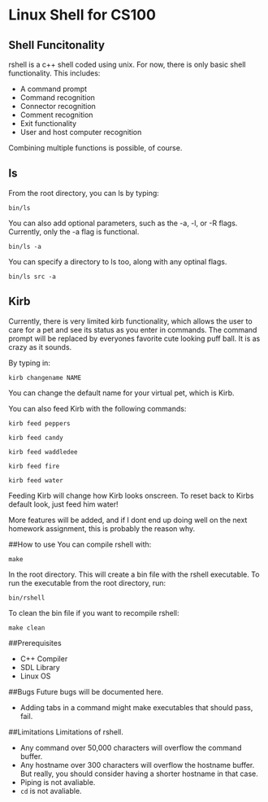 # Linux Shell for CS100
## Shell Funcitonality

rshell is a c++ shell coded using unix. For now, there is only basic shell functionality. This includes:

* A command prompt
* Command recognition
* Connector recognition
* Comment recognition
* Exit functionality
* User and host computer recognition

Combining multiple functions is possible, of course.

## ls
From the root directory, you can ls by typing:

``bin/ls``

You can also add optional parameters, such as the -a, -l, or -R flags. Currently, only the -a flag is functional.

``bin/ls -a``

You can specify a directory to ls too, along with any optinal flags.

``bin/ls src -a``

## Kirb
Currently, there is very limited kirb functionality, which allows the user to care for a pet and see its status as you enter in commands. The command prompt will be replaced by everyones favorite cute looking puff ball.
It is as crazy as it sounds.

By typing in:

``kirb changename NAME``

You can change the default name for your virtual pet, which is Kirb.

You can also feed Kirb with the following commands:

``kirb feed peppers``

``kirb feed candy``

``kirb feed waddledee``

``kirb feed fire``

``kirb feed water``

Feeding Kirb will change how Kirb looks onscreen. To reset back to Kirbs default look, just feed him water!

More features will be added, and if I dont end up doing well on the next homework assignment, this is probably the reason why.

##How to use
You can compile rshell with:

``make``

In the root directory. This will create a bin file with the rshell executable.
To run the executable from the root directory, run:

``bin/rshell``

To clean the bin file if you want to recompile rshell:

``make clean``

##Prerequisites

* C++ Compiler
* SDL Library
* Linux OS

##Bugs
Future bugs will be documented here.

* Adding tabs in a command might make executables that should pass, fail.

##Limitations
Limitations of rshell.

* Any command over 50,000 characters will overflow the command buffer.
* Any hostname over 300 characters will overflow the hostname buffer.
But really, you should consider having a shorter hostname in that case.
* Piping is not avaliable.
* ``cd`` is not avaliable.

